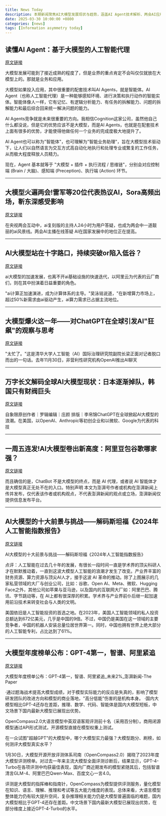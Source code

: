 ```yaml
---
title: News Today
description: 本期新闻聚焦AI大模型发展现状与趋势，涵盖AI Agent技术解析、两会AI应用、行业竞争格局、全球AI发展报告解读及大模型年度评测等内容，展现人工智能领域最新动态与未来挑战。
date: 2025-03-30 10:00:00 +0800
categories: [news]
tags: [Information asymmetry today]
---
```


## 读懂AI Agent：基于大模型的人工智能代理

[原文链接](https://zhuanlan.zhihu.com/p/657937696)

大模型发展可能到了接近成熟的程度了，但是业界的重点肯定不会叫仅仅就放在大模型上的。那就是业务和应用。

大模型如果投入应用，其中很重要的配套技术叫AI Agents，就是智能体。AI Agent（也称人工智能代理）是一种能够感知环境、进行决策和执行动作的智能实体。智能体像人一样，它有记忆、有逻辑分析能力、有任务的拆解能力、问题的拆解能力和最后综合回来统一解决问题的能力。

AI Agents竞争就是未来很重要的方向。我相信Cognition这家公司，虽然他自己什么都没说，但是它的优势应该不是大模型，而是AI Agents，也就是在配套技术上面有很多的优势，才能使得他做任何一个业务的完成度极大地提升了。

AI Agent也可以称为"智能体"，也可理解为"智能业务助理"，旨在大模型技术驱动下，让人们以自然语言为交互方式高自动化地执行和处理专业或繁复的工作任务，从而极大程度释放人员精力。

现在，Agent 基本就等于 "大模型 + 插件 + 执行流程 / 思维链"，分别会对应控制端 (Brain / 大脑)、感知端 (Preception)、执行端 (Action) 环节。

---

## 大模型火遍两会!雷军等20位代表热议AI，Sora高频出场，靳东深感受影响

[原文链接](https://news.qq.com/rain/a/20240305A09LFI00)

在央视两会互动中，ai复刻版的主持人24小时为用户答疑，也成为两会中一道靓丽的ai风景线。两会AI主播在线答疑 AI在国家发展中的地位正在提高。

---

## AI大模型站在十字路口，持续突破or陷入低谷？

[原文链接](https://www.thepaper.cn/newsDetail_forward_28820264)

ai大模型的加速发展，也离不开ai基础设施的快速迭代，以阿里云为代表的云厂商们，则在其中扮演着日益重要的角色。

"ai计算正加速演进，成为计算体系的主导。"吴泳铭说道，"在新增算力市场上，超过50%新需求由ai驱动产生，ai算力需求已占据主流地位。

---

## 大模型爆火这一年——对ChatGPT在全球引发AI"狂飙"的观察与思考

[原文链接](https://news.qq.com/rain/a/20231129A00PUJ00)

"太忙了。"这是清华大学人工智能（AI）国际治理研究院副院长梁正面对记者脱口而出的一句话。去年11月30日，非营利性研究机构OpenAI推出AI聊天

---

## 万字长文解码全球AI大模型现状：日本逐渐掉队，韩国只有财阀巨头

[原文链接](https://news.qq.com/rain/a/20230328A03F3T00)

自象限原创作者｜罗辑编辑｜庄颜 排版｜李帛锦ChatGPT在全球掀起AI大模型的浪潮。在美国，以OpenAI、Anthropic等初创企业和以微软、Google为代表的科技

---

## 一周五连发!AI大模型卷出新高度：阿里豆包谷歌哪家强？

[原文链接](https://www.thepaper.cn/newsDetail_forward_30516508)

而且确信的是，ChatBot 不是大模型的终点，而是 AI 代理，或者说 AI 智能体才是大模型真正无处不在的入口。特别声明 本文为澎湃号作者或机构在澎湃新闻上传并发布，仅代表该作者或机构观点，不代表澎湃新闻的观点或立场，澎湃新闻仅提供信息发布平台。

---

## AI大模型的十大前景与挑战——解码斯坦福《2024年人工智能指数报告》

[原文链接](https://www.jiemian.com/article/11099516.html)

AI大模型的十大前景与挑战——解码斯坦福《2024年人工智能指数报告》

点评：人工智能在过去几十年的发展，有很长一段时间一直是学术界的顶尖科研人才在默默推动着，一直到这波大模型人工智能的浪潮才发生了改变。产业界丰富的财务资源、算力资源与顶尖AI人才，接手这波 AI 革命的推动。除了上图展示的几家私营领域的大厂与创业公司，比如：谷歌、Open AI、Meta、微软、Hugging Face之外，其他公司如苹果与亚马逊，以及国内的互联网大厂如：阿里巴巴、腾讯、字节跳动等，在 AI上都有很深厚的积累。学术界与产业界前仆后继一起加速用前沿技术来转变社会与人类的文明。

美国依旧是人工智能投资的首选之地。在2023年，美国人工智能领域的私人投资总额达到672亿美元，几乎是中国的9倍。不过，中国仍是美国在这一领域的主要竞争者，中国的机器人安装总量位居世界第一。同时，中国也拥有世界上绝大部分的人工智能专利，占比达到了61%。

---

## 大模型年度榜单公布：GPT-4第一，智谱、阿里紧追

[原文链接](https://www.thepaper.cn/newsDetail_forward_30516508)

大模型年度榜单公布：GPT-4第一，智谱、阿里紧追_未来2%_澎湃新闻-The Paper

·通过题海战术提高大模型成绩，对于模型实际能力的反应是失真的，影响了模型研发团队的改进方向和模型的商业落地，"高分低能"伤害的是机构本身。
·国内大模型相比GPT-4还存在差距，推理、数学、代码、智能体是国内大模型短板，中文场景下国内最新大模型已展现出优势。

OpenCompass2.0大语言模型中英双语客观评测前十名（采用百分制）。商用闭源模型通过API形式测试，开源模型直接在模型权重上测试。

在一众试图"超越GPT"的大模型中，哪个大模型实力最强？大模型跑分、刷榜，如何测评大模型真实水平？

1月30日，大模型开源开放评测体系司南（OpenCompass2.0）揭晓了2023年度大模型评测榜单。对过去一年来主流大模型全面评测诊断后，结果显示，GPT-4-Turbo在各项评测中均获最佳表现，国内厂商近期发布的模型紧随其后，包括智谱清言GLM-4、阿里巴巴Qwen-Max、百度文心一言4.0。

评测是大模型的指挥棒和指南针，OpenCompass为模型提供评测服务，量化模型在知识、语言、理解、推理和考试等五大能力维度的表现。总体来看，大语言模型整体能力仍有较大提升空间，复杂推理相关能力仍是大模型普遍面临的难题，国内大模型相比于GPT-4还存在差距。中文场景下国内最新大模型已展现出优势，在部分维度上接近GPT-4-Turbo的水平。